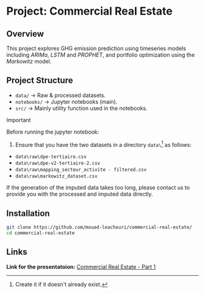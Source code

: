 # Project: Commercial Real Estate

## Overview
This project explores GHG emission prediction using timeseries models including _ARIMa_, _LSTM_ and _PROPHET_, and portfolio optimization using the _Markowitz_ model.

## Project Structure
- `data/` → Raw & processed datasets.
- `notebooks/` → Jupyter notebooks (main).
- `src/` → Mainly utility function used in the notebooks.

>[!IMPORTANT]
>Before running the jupyter notebook:
>1. Ensure that you have the two datasets in a directory `data\`[^1] as follows:
>- `data\raw\dpe-tertiaire.csv`
>- `data\raw\dpe-v2-tertiaire-2.csv`
>- `data\raw\mapping_secteur_activite - filtered.csv`
>- `data\raw\markowitz_dataset.csv`
>
> If the generation of the imputed data takes too long, please contact us to provide you with the processed and imputed data directly.

## Installation
```bash
git clone https://github.com/mouad-leachouri/commercial-real-estate/
cd commercial-real-estate
```

## Links
**Link for the presentatoion:** [Commercial Real Estate - Part 1](https://docs.google.com/presentation/d/1MBz0mA9qUGmMUVxbOIECxpq0uQIDx2aWFu6Id4hWSns/edit?usp=sharing)

[^1]: Create it if it doesn't already exist.
